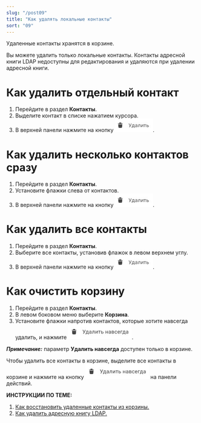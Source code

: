 ```yaml
---
slug: "/post09"
title: "Как удалять локальные контакты"
sort: "09"
---
```


Удаленные контакты хранятся в корзине. 

Вы можете удалить только локальные контакты. Контакты адресной книги LDAP недоступны для редактирования и удаляются при удалении адресной книги.

# Как удалить отдельный контакт
1. Перейдите в раздел **Контакты**.
2. Выделите контакт в списке нажатием курсора.
3. В верхней панели нажмите на кнопку  ![delete-button.jpg](./images/delete-button.jpg "Удалить контакт").

#  Как удалить несколько контактов сразу

1. Перейдите в раздел **Контакты**.
2. Установите флажки слева от контактов.
3. В верхней панели нажмите на кнопку  ![delete-button.jpg](./images/delete-button.jpg "Удалить контакт").

# Как удалить все контакты 

1. Перейдите в раздел **Контакты**.
2. Выберите все контакты, установив флажок в левом верхнем углу. 
3. В верхней панели нажмите на кнопку ![delete-button.jpg](./images/delete-button.jpg "Удалить контакт").

# Как очистить корзину

1. Перейдите в раздел **Контакты**.
2. В левом боковом меню  выберите  **Корзина**.
3. Установите флажки напротив контактов, которые хотите навсегда удалить, и нажмите ![delete-all.jpg](./images/delete-all.jpg "Удалить навсегда").  

***Примечание:*** параметр **Удалить навсегда** доступен только в корзине. 

Чтобы удалить все контакты в корзине, выделите все контакты в корзине и нажмите на кнопку ![delete-all.jpg](./images/delete-all.jpg "Удалить навсегда") на панели действий.

**ИНСТРУКЦИИ ПО ТЕМЕ:**  
1. [Как восстановить удаленные контакты из корзины.](https://docs.cryptoarm.ru/06-v3.2-Beta/006-contacts/restore-contacts)  
2. [Как удалить адресную книгу LDAP.](https://docs.cryptoarm.ru/06-v3.2-Beta/006-contacts/delete-ldap)  